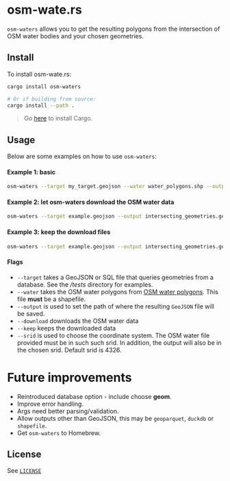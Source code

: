 # osm-wate.rs
`osm-waters` allows you to get the resulting polygons from the intersection of OSM water bodies and your chosen geometries.

## Install
To install osm-wate.rs:
```bash
cargo install osm-waters

# Or if building from source:
cargo install --path .
```
> Go [here](https://doc.rust-lang.org/cargo/getting-started/installation.html) to install Cargo.

## Usage
Below are some examples on how to use `osm-waters`:

#### Example 1: basic
```bash
osm-waters --target my_target.geojson --water water_polygons.shp --output intersecting_geometries.geojson
```

#### Example 2: let osm-waters download the OSM water data
```bash
osm-waters --target example.geojson --output intersecting_geometries.geojson --download
```

#### Example 3: keep the download files
```bash
osm-waters --target example.geojson --output intersecting_geometries.geojson --download --keep
```

#### Flags
* `--target` takes a GeoJSON or SQL file that queries geometries from a database. See the */tests* directory for examples.
* `--water` takes the OSM water polygons from [OSM water polygons](https://osmdata.openstreetmap.de/data/water-polygons.html). This file **must** be a shapefile.
* `--output` is used to set the path of where the resulting `GeoJSON` file will be saved.
* `--download` downloads the OSM water data
* `--keep` keeps the downloaded data
* `--srid` is used to choose the coordinate system. The OSM water file provided must be in such such srid. In addition, the output will also be in the chosen srid. Default srid is 4326.


# Future improvements
* Reintroduced database option - include choose **geom**.
* Improve error handling.
* Args need better parsing/validation.
* Allow outputs other than GeoJSON, this may be `geoparquet`, `duckdb` or `shapefile`.
* Get `osm-waters` to Homebrew.

## License

See [`LICENSE`](./LICENSE)
